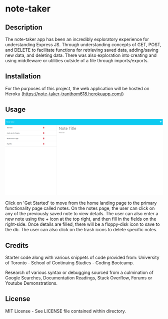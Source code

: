 # note-taker

## Description

The note-taker app has been an incredibly exploratory experience for understanding Express JS. Through understanding concepts of GET, POST, and DELETE to facilitate functions for retrieving saved data, adding/saving new data, and deleting data. There was also exploration into creating and using middleware or utilities outside of a file through imports/exports.

## Installation

For the purposes of this project, the web application will be hosted on Heroku (https://note-taker-tranthom618.herokuapp.com/)


## Usage

![Preview of navigation links](/public/assets/images/readme-instructional.png?raw=true "README Example")

Click on 'Get Started' to move from the home landing page to the primary functionality page called notes. On the notes page, the user can click on any of the previously saved note to view details. The user can also enter a new note using the + icon at the top right, and then fill in the fields on the right-side. Once details are filled, there will be a floppy-disk icon to save to the db. The user can also click on the trash icons to delete specific notes.

## Credits

Starter code along with various snippets of code provided from: University of Toronto - School of Continuing Studies - Coding Bootcamp.

Research of various syntax or debugging sourced from a culmination of Google Searches, Documentation Readings, Stack Overflow, Forums or Youtube Demonstrations.

## License

MIT License - See LICENSE file contained within directory.